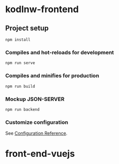 # kodlnw-frontend

## Project setup
```
npm install
```

### Compiles and hot-reloads for development
```
npm run serve
```

### Compiles and minifies for production
```
npm run build
```

### Mockup JSON-SERVER
```
npm run backend
```

### Customize configuration
See [Configuration Reference](https://cli.vuejs.org/config/).
# front-end-vuejs
